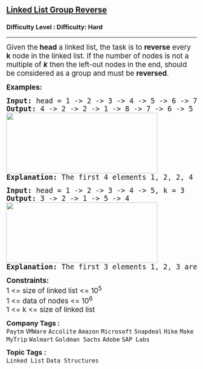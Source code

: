 <h2><a href="https://www.geeksforgeeks.org/problems/reverse-a-linked-list-in-groups-of-given-size/1">Linked List Group Reverse</a></h2><h3>Difficulty Level : Difficulty: Hard</h3><hr><div class="problems_problem_content__Xm_eO"><p><span style="font-size: 14pt;">Given the<strong> head</strong> a linked list, the task is to <strong>reverse</strong> every <strong>k</strong> node in the linked list. If the number of nodes is not a multiple of <strong><em>k</em></strong> then the left-out nodes in the end, should be considered as a group and must be <strong>reversed</strong>.</span></p>
<p><span style="font-size: 14pt;"><strong>Examples:</strong></span></p>
<pre><span style="font-size: 14pt;"><strong>Input: </strong>head = 1 -&gt; 2 -&gt; 3 -&gt; 4 -&gt; 5 -&gt; 6 -&gt; 7 -&gt; 8, k = 4
<strong>Output: </strong>4 -&gt; 2 -&gt; 2 -&gt; 1 -&gt; 8 -&gt; 7 -&gt; 6 -&gt; 5<br><img src="https://media.geeksforgeeks.org/img-practice/prod/addEditProblem/700013/Web/Other/blobid0_1723298986.png" width="400" height="160"><br><strong>Explanation:</strong> The first 4 elements 1, 2, 2, 4 are reversed first and then the next 4 elements 5, 6, 7, 8. Hence, the resultant linked list is 4 -&gt; 2 -&gt; 2 -&gt; 1 -&gt; 8 -&gt; 7 -&gt; 6 -&gt; 5.
</span></pre>
<pre><span style="font-size: 14pt;"><strong>Input: </strong>head = 1 -&gt; 2 -&gt; 3 -&gt; 4 -&gt; 5, k = 3
<strong>Output: </strong>3 -&gt; 2 -&gt; 1 -&gt; 5 -&gt; 4<br><img src="https://media.geeksforgeeks.org/img-practice/prod/addEditProblem/700013/Web/Other/blobid1_1723298995.png" width="400" height="160"><br><strong>Explanation: </strong>The first 3 elements 1, 2, 3 are reversed first and then left out elements 4, 5 are reversed. Hence, the resultant linked list is 3 -&gt; 2 -&gt; 1 -&gt; 5 -&gt; 4.
</span></pre>
<div><span style="font-size: 14pt;"><strong>Constraints:</strong></span></div>
<div><span style="font-size: 14pt;">1 &lt;= size of linked list &lt;= 10<sup>5</sup></span></div>
<div><span style="font-size: 14pt;">1 &lt;= data of nodes &lt;= 10<sup>6</sup></span><br><span style="font-size: 14pt;">1 &lt;= k &lt;=&nbsp;<span style="font-family: -apple-system, BlinkMacSystemFont, 'Segoe UI', Roboto, Oxygen, Ubuntu, Cantarell, 'Open Sans', 'Helvetica Neue', sans-serif;">size of linked list</span><span style="font-family: -apple-system, BlinkMacSystemFont, 'Segoe UI', Roboto, Oxygen, Ubuntu, Cantarell, 'Open Sans', 'Helvetica Neue', sans-serif;">&nbsp;</span></span></div></div><p><span style=font-size:18px><strong>Company Tags : </strong><br><code>Paytm</code>&nbsp;<code>VMWare</code>&nbsp;<code>Accolite</code>&nbsp;<code>Amazon</code>&nbsp;<code>Microsoft</code>&nbsp;<code>Snapdeal</code>&nbsp;<code>Hike</code>&nbsp;<code>MakeMyTrip</code>&nbsp;<code>Walmart</code>&nbsp;<code>Goldman Sachs</code>&nbsp;<code>Adobe</code>&nbsp;<code>SAP Labs</code>&nbsp;<br><p><span style=font-size:18px><strong>Topic Tags : </strong><br><code>Linked List</code>&nbsp;<code>Data Structures</code>&nbsp;